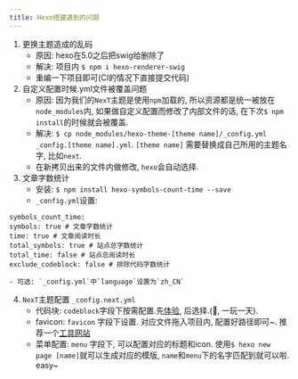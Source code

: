 ```yaml
---
title: Hexo搭建遇到的问题
---
```


1. 更换主题造成的乱码
    - 原因: hexo在5.0之后把swig给删除了
    - 解决: 项目内 `$ npm i hexo-renderer-swig`
    - 重编一下项目即可(CI的情况下直接提交代码)
2. 自定义配置时候.yml文件被覆盖问题
    - 原因: 因为我们的`NexT`主题是使用`npm`加载的, 所以资源都是统一被放在`node_modules`内, 如果做自定义配置而修改了内部文件的话, 在下次`$ npm install`的时候就会被覆盖.
    - 解决: `$ cp node_modules/hexo-theme-[theme name]/_config.yml _config.[theme name].yml`. `[theme name]` 需要替换成自己所用的主题名字, 比如`next`.
    - 在新拷贝出来的文件内做修改, `hexo`会自动选择.
3. 文章字数统计
    - 安装: `$ npm install hexo-symbols-count-time --save`
    - `_config.yml`设置:
```
symbols_count_time: 
symbols: true # 文章字数统计  
time: true # 文章阅读时长  
total_symbols: true # 站点总字数统计  
total_time: false # 站点总阅读时长  
exclude_codeblock: false # 排除代码字数统计
```
    - 可选: `_config.yml`中`language`设置为`zh_CN`
4. `NexT`主题配置 `_config.next.yml`
    - 代码块: `codeblock`字段下按需配置.先[体验](https://theme-next.js.org/highlight/), 后选择.(🤔, 一玩一天).
    - favicon: `favicon` 字段下设置. 对应文件拖入项目内, 配置好路径即可~. 推荐一个[工具网站](https://realfavicongenerator.net)
    - 菜单配置: `menu` 字段下, 可以配置对应的标题和icon. 使用`$ hexo new page [name]`就可以生成对应的模版, `name`和`menu`下的名字匹配到就可以啦. easy~
    


    
 


